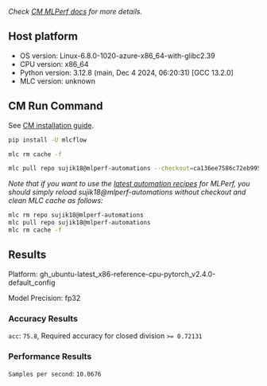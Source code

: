 *Check [CM MLPerf docs](https://docs.mlcommons.org/inference) for more details.*

## Host platform

* OS version: Linux-6.8.0-1020-azure-x86_64-with-glibc2.39
* CPU version: x86_64
* Python version: 3.12.8 (main, Dec  4 2024, 06:20:31) [GCC 13.2.0]
* MLC version: unknown

## CM Run Command

See [CM installation guide](https://docs.mlcommons.org/inference/install/).

```bash
pip install -U mlcflow

mlc rm cache -f

mlc pull repo sujik18@mlperf-automations --checkout=ca136ee7586c72eb9957fbefe79d206007b41b29


```
*Note that if you want to use the [latest automation recipes](https://docs.mlcommons.org/inference) for MLPerf,
 you should simply reload sujik18@mlperf-automations without checkout and clean MLC cache as follows:*

```bash
mlc rm repo sujik18@mlperf-automations
mlc pull repo sujik18@mlperf-automations
mlc rm cache -f

```

## Results

Platform: gh_ubuntu-latest_x86-reference-cpu-pytorch_v2.4.0-default_config

Model Precision: fp32

### Accuracy Results 
`acc`: `75.8`, Required accuracy for closed division `>= 0.72131`

### Performance Results 
`Samples per second`: `10.0676`
